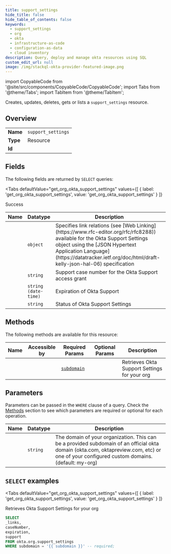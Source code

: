 ```yaml
--- 
title: support_settings
hide_title: false
hide_table_of_contents: false
keywords:
  - support_settings
  - org
  - okta
  - infrastructure-as-code
  - configuration-as-data
  - cloud inventory
description: Query, deploy and manage okta resources using SQL
custom_edit_url: null
image: /img/stackql-okta-provider-featured-image.png
---
```


import CopyableCode from '@site/src/components/CopyableCode/CopyableCode';
import Tabs from '@theme/Tabs';
import TabItem from '@theme/TabItem';

Creates, updates, deletes, gets or lists a <code>support_settings</code> resource.

## Overview
<table><tbody>
<tr><td><b>Name</b></td><td><code>support_settings</code></td></tr>
<tr><td><b>Type</b></td><td>Resource</td></tr>
<tr><td><b>Id</b></td><td><CopyableCode code="okta.org.support_settings" /></td></tr>
</tbody></table>

## Fields

The following fields are returned by `SELECT` queries:

<Tabs
    defaultValue="get_org_okta_support_settings"
    values={[
        { label: 'get_org_okta_support_settings', value: 'get_org_okta_support_settings' }
    ]}
>
<TabItem value="get_org_okta_support_settings">

Success

<table>
<thead>
    <tr>
    <th>Name</th>
    <th>Datatype</th>
    <th>Description</th>
    </tr>
</thead>
<tbody>
<tr>
    <td><CopyableCode code="_links" /></td>
    <td><code>object</code></td>
    <td>Specifies link relations (see [Web Linking](https://www.rfc-editor.org/rfc/rfc8288)) available for the Okta Support Settings object using the [JSON Hypertext Application Language](https://datatracker.ietf.org/doc/html/draft-kelly-json-hal-06) specification</td>
</tr>
<tr>
    <td><CopyableCode code="caseNumber" /></td>
    <td><code>string</code></td>
    <td>Support case number for the Okta Support access grant</td>
</tr>
<tr>
    <td><CopyableCode code="expiration" /></td>
    <td><code>string (date-time)</code></td>
    <td>Expiration of Okta Support</td>
</tr>
<tr>
    <td><CopyableCode code="support" /></td>
    <td><code>string</code></td>
    <td>Status of Okta Support Settings</td>
</tr>
</tbody>
</table>
</TabItem>
</Tabs>

## Methods

The following methods are available for this resource:

<table>
<thead>
    <tr>
    <th>Name</th>
    <th>Accessible by</th>
    <th>Required Params</th>
    <th>Optional Params</th>
    <th>Description</th>
    </tr>
</thead>
<tbody>
<tr>
    <td><a href="#get_org_okta_support_settings"><CopyableCode code="get_org_okta_support_settings" /></a></td>
    <td><CopyableCode code="select" /></td>
    <td><a href="#parameter-subdomain"><code>subdomain</code></a></td>
    <td></td>
    <td>Retrieves Okta Support Settings for your org</td>
</tr>
</tbody>
</table>

## Parameters

Parameters can be passed in the `WHERE` clause of a query. Check the [Methods](#methods) section to see which parameters are required or optional for each operation.

<table>
<thead>
    <tr>
    <th>Name</th>
    <th>Datatype</th>
    <th>Description</th>
    </tr>
</thead>
<tbody>
<tr id="parameter-subdomain">
    <td><CopyableCode code="subdomain" /></td>
    <td><code>string</code></td>
    <td>The domain of your organization. This can be a provided subdomain of an official okta domain (okta.com, oktapreview.com, etc) or one of your configured custom domains. (default: my-org)</td>
</tr>
</tbody>
</table>

## `SELECT` examples

<Tabs
    defaultValue="get_org_okta_support_settings"
    values={[
        { label: 'get_org_okta_support_settings', value: 'get_org_okta_support_settings' }
    ]}
>
<TabItem value="get_org_okta_support_settings">

Retrieves Okta Support Settings for your org

```sql
SELECT
_links,
caseNumber,
expiration,
support
FROM okta.org.support_settings
WHERE subdomain = '{{ subdomain }}' -- required;
```
</TabItem>
</Tabs>
